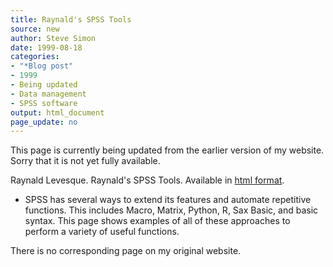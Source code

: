 ```yaml
---
title: Raynald's SPSS Tools
source: new
author: Steve Simon
date: 1999-08-18
categories:
- "*Blog post"
- 1999
- Being updated
- Data management
- SPSS software
output: html_document
page_update: no
---
```


This page is currently being updated from the earlier version of my website. Sorry that it is not yet fully available.

Raynald Levesque. Raynald's SPSS Tools. Available in [html format](http://www.spsstools.net/en/).

<!---More--->

+ SPSS has several ways to extend its features and automate repetitive functions. This includes Macro, Matrix, Python, R, Sax Basic, and basic syntax. This page shows examples of all of these approaches to perform a variety of useful functions.

There is no corresponding page on my original website.
